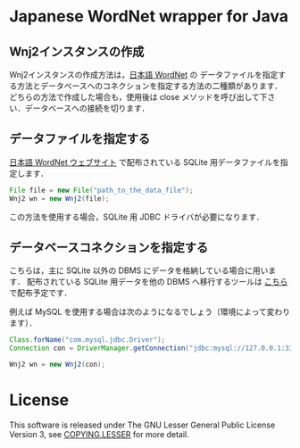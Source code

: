 # Japanese WordNet wrapper for Java
## Wnj2インスタンスの作成
Wnj2インスタンスの作成方法は，[日本語 WordNet](http://nlpwww.nict.go.jp/wn-ja/index.ja.html) の
データファイルを指定する方法とデータベースへのコネクションを指定する方法の二種類があります．
どちらの方法で作成した場合も，使用後は close メソッドを呼び出して下さい．データベースへの接続を切ります．


## データファイルを指定する
[日本語 WordNet ウェブサイト](http://nlpwww.nict.go.jp/wn-ja/index.ja.html) で配布されている SQLite 用データファイルを指定します．

```java
File file = new File("path_to_the_data_file");
Wnj2 wn = new Wnj2(file);
```

この方法を使用する場合，SQLite 用 JDBC ドライバが必要になります．

## データベースコネクションを指定する
こちらは，主に SQLite 以外の DBMS にデータを格納している場合に用います．
配布されている SQLite 用データを他の DBMS へ移行するツールは
[こちら](http://sourceforge.jp/projects/wnj2/releases/) で配布予定です．

例えば MySQL を使用する場合は次のようになるでしょう（環境によって変わります）．

```java
Class.forName("com.mysql.jdbc.Driver");
Connection con = DriverManager.getConnection("jdbc:mysql://127.0.0.1:3306/wnj", "wnj", "pass2wnj");

Wnj2 wn = new Wnj2(con);
```

# License
This software is released under The GNU Lesser General Public License Version 3, see [COPYING.LESSER](COPYING.LESSER) for more detail.
